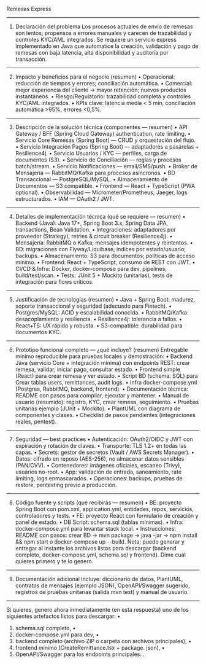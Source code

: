 Remesas Express 
________________________________________
1) Declaración del problema 
Los procesos actuales de envío de remesas son lentos, propensos a errores manuales y carecen de trazabilidad y controles KYC/AML integrados. Se requiere un servicio express implementado en Java que automatice la creación, validación y pago de remesas con baja latencia, alta disponibilidad y auditoría por transacción.
________________________________________
2) Impacto y beneficios para el negocio (resumen)
•	Operacional: reducción de tiempos y errores; conciliación automática.
•	Comercial: mejor experiencia del cliente → mayor retención; nuevos productos instantáneos.
•	Riesgo/Regulatorio: trazabilidad completa y controles KYC/AML integrados.
•	KPIs clave: latencia media < 5 min, conciliación automática >95%, errores <0,5%.
________________________________________
3) Descripción de la solución técnica (componentes — resumen)
•	API Gateway / BFF (Spring Cloud Gateway) authentication, rate limiting.
•	Servicio Core Remesas (Spring Boot) — CRUD y orquestación del flujo.
•	Servicio Integración Pagos (Spring Boot) — adaptadores a pasarelas + Resilience4j.
•	Servicio Usuarios / KYC — perfiles, carga de documentos (S3).
•	Servicio de Conciliación — reglas y procesos batch/stream.
•	Servicio Notificaciones — email/SMS/push.
•	Bróker de Mensajería — RabbitMQ/Kafka para procesos asíncronos.
•	BD Transaccional — PostgreSQL/MySQL.
•	Almacenamiento de Documentos — S3 compatible.
•	Frontend — React + TypeScript (PWA optional).
•	Observabilidad — Micrometer/Prometheus, Jaeger, logs estructurados.
•	IAM — OAuth2 / JWT.
________________________________________
4) Detalles de implementación técnica (qué se requiere — resumen)
•	Backend (Java): Java 17+, Spring Boot 3.x, Spring Data JPA, transactions, Bean Validation.
•	Integraciones: adaptadores por proveedor (Strategy), retries & circuit breaker (Resilience4j).
•	Mensajería: RabbitMQ o Kafka; mensajes idempotentes y reintentos.
•	BD: migraciones con Flyway/Liquibase; índices por estado/usuario; backups.
•	Almacenamiento: S3 para documentos; políticas de acceso mínimo.
•	Frontend: React + TypeScript, consumo de REST con JWT.
•	CI/CD & Infra: Docker, docker-compose para dev, pipelines, build/test/scan.
•	Tests: JUnit 5 + Mockito (unitarias), tests de integración para flows críticos.
________________________________________
5) Justificación de tecnologías (resumen)
•	Java + Spring Boot: madurez, soporte transaccional y seguridad (adecuado para Fintech).
•	Postgres/MySQL: ACID y escalabilidad conocida.
•	RabbitMQ/Kafka: desacoplamiento y resiliencia.
•	Resilience4j: tolerancia a fallos.
•	React+TS: UX rápida y robusta.
•	S3-compatible: durabilidad para documentos KYC.
________________________________________
6) Prototipo funcional completo — ¿qué incluye? (resumen)
Entregable mínimo reproducible para pruebas locales y demostración:
•	Backend Java (servicio Core + integración mínima) con endpoints REST: crear remesa, validar, iniciar pago, consultar estado.
•	Frontend simple (React) para crear remesa y ver estado.
•	Script BD (schema. SQL) para Crear tablas users, remittances, audit logs.
•	Infra docker-compose.yml (Postgres, RabbitMQ, backend, frontend).
•	Documentación técnica: README con pasos para compilar, ejecutar y mantener.
•	Manual de usuario (resumido): registro, KYC, crear remesa, seguimiento.
•	Pruebas unitarias ejemplo (JUnit + Mockito).
•	PlantUML con diagrama de componentes y clases.
•	Checklist de pasos pendientes (integraciones reales, pentest).
________________________________________
7) Seguridad — best practices 
•	Autenticación: OAuth2/OIDC y JWT con expiración y rotación de claves.
•	Transporte: TLS 1.2+ en todas las capas.
•	Secrets: gestor de secretos (Vault / AWS Secrets Manager).
•	Datos: cifrado en reposo (AES-256), no almacenar datos sensibles (PAN/CVV).
•	Contenedores: imágenes oficiales, escaneo (Trivy), usuarios no-root.
•	App: validación de entrada, saneamiento, rate limiting, logs enmascarados.
•	Operaciones: backups, pruebas de restore, pentesting previo a producción.
________________________________________
8) Código fuente y scripts (qué recibirás — resumen)
•	BE: proyecto Spring Boot con pom.xml, application.yml, entidades, repos, servicios, controladores y tests.
•	FE: proyecto React con formulario de creación y panel de estado.
•	DB Script: schema.sql (tablas mínimas).
•	Infra: docker-compose.yml para levantar stack local.
•	Instrucciones: README con pasos: crear BD → mvn package → java -jar → npm install && npm start o docker-compose up --build.
Nota: puedo generar y entregar al instante los archivos listos para descargar (backend completo, docker-compose.yml, schema.sql y frontend). Dime cuál quieres primero y te lo genero.
________________________________________
9) Documentación adicional 
Incluye: diccionario de datos, PlantUML, contratos de mensajes (ejemplo JSON), OpenAPI/Swagger sugerido, registros de pruebas unitarias (salida mvn test) y manual de usuario.
________________________________________
Si quieres, genero ahora inmediatamente (en esta respuesta) uno de los siguientes artefactos listos para descargar:
•	
1.	schema.sql completo,
•	
2.	docker-compose.yml para dev,
•	
3.	backend completo (archivo ZIP o carpeta con archivos principales),
•	
4.	frontend mínimo (CreateRemittance.tsx + package. json),
•	
5.	OpenAPI/Swagger para los endpoints principales.
.

